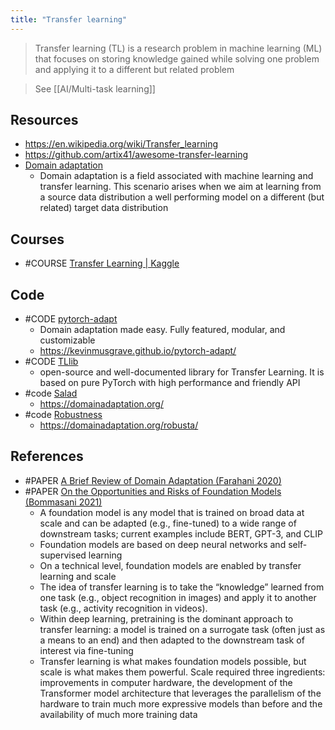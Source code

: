 ```yaml
---
title: "Transfer learning"
---
```


> Transfer learning (TL) is a research problem in machine learning (ML) that focuses on storing knowledge gained while solving one problem and applying it to a different but related problem

> See [[AI/Multi-task learning]]

## Resources
- https://en.wikipedia.org/wiki/Transfer_learning
- https://github.com/artix41/awesome-transfer-learning
- [Domain adaptation](https://en.wikipedia.org/wiki/Domain_adaptation)
	- Domain adaptation is a field associated with machine learning and transfer learning. This scenario arises when we aim at learning from a source data distribution a well performing model on a different (but related) target data distribution

## Courses
- #COURSE [Transfer Learning | Kaggle](https://www.youtube.com/watch?v=mPFq5KMxKVw)

## Code
- #CODE [pytorch-adapt](https://github.com/KevinMusgrave/pytorch-adapt)
	- Domain adaptation made easy. Fully featured, modular, and customizable
	- https://kevinmusgrave.github.io/pytorch-adapt/
- #CODE [TLlib](https://github.com/thuml/Transfer-Learning-Library)
	- open-source and well-documented library for Transfer Learning. It is based on pure PyTorch with high performance and friendly API
- #code [Salad](https://github.com/domainadaptation/salad)
	- https://domainadaptation.org/
- #code [Robustness](https://github.com/bethgelab/robustness)
	- https://domainadaptation.org/robusta/


## References
- #PAPER [A Brief Review of Domain Adaptation (Farahani 2020)](https://arxiv.org/abs/2010.03978)
- #PAPER [On the Opportunities and Risks of Foundation Models (Bommasani 2021)](https://arxiv.org/abs/2108.07258)
	- A foundation model is any model that is trained on broad data at scale and can be adapted (e.g., fine-tuned) to a wide range of downstream tasks; current examples include BERT, GPT-3, and CLIP
	- Foundation models are based on deep neural networks and self-supervised learning
	- On a technical level, foundation models are enabled by transfer learning and scale
	- The idea of transfer learning is to take the “knowledge” learned from one task (e.g., object recognition in images) and apply it to another task (e.g., activity recognition in videos).
	- Within deep learning, pretraining is the dominant approach to transfer learning: a model is trained on a surrogate task (often just as a means to an end) and then adapted to the downstream task of interest via fine-tuning
	- Transfer learning is what makes foundation models possible, but scale is what makes them powerful. Scale required three ingredients: improvements in computer hardware, the development of the Transformer model architecture that leverages the parallelism of the hardware to train much more expressive models than before and the availability of much more training data
